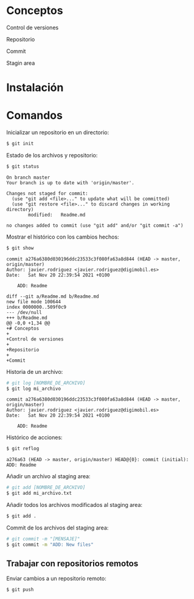 # Conceptos

Control de versiones

Repositorio

Commit

Stagin area

# Instalación

# Comandos

Inicializar un repositorio en un directorio:

```bash
$ git init
```

Estado de los archivos y repositorio:

```bash
$ git status
```

```
On branch master
Your branch is up to date with 'origin/master'.

Changes not staged for commit:
  (use "git add <file>..." to update what will be committed)
  (use "git restore <file>..." to discard changes in working directory)
        modified:   Readme.md

no changes added to commit (use "git add" and/or "git commit -a")
```

Mostrar el histórico con los cambios hechos:

```bash
$ git show
```

```
commit a276a6380d030196ddc23533c3f080fa63a8d844 (HEAD -> master, origin/master)
Author: javier.rodriguez <javier.rodriguez@digimobil.es>
Date:   Sat Nov 20 22:39:54 2021 +0100

    ADD: Readme

diff --git a/Readme.md b/Readme.md
new file mode 100644
index 0000000..509f0c9
--- /dev/null
+++ b/Readme.md
@@ -0,0 +1,34 @@
+# Conceptos
+
+Control de versiones
+
+Repositorio
+
+Commit
```

Historia de un archivo:

```bash
# git log [NOMBRE_DE_ARCHIVO]
$ git log mi_archivo
```

```
commit a276a6380d030196ddc23533c3f080fa63a8d844 (HEAD -> master, origin/master)
Author: javier.rodriguez <javier.rodriguez@digimobil.es>
Date:   Sat Nov 20 22:39:54 2021 +0100

    ADD: Readme
```

Histórico de acciones:

```bash
$ git reflog
```

```
a276a63 (HEAD -> master, origin/master) HEAD@{0}: commit (initial): ADD: Readme
```

Añadir un archivo al staging area:

```bash
# git add [NOMBRE_DE_ARCHIVO]
$ git add mi_archivo.txt
```

Añadir todos los archivos modificados al staging area:

```bash
$ git add .
```

Commit de los archivos del staging area:

```bash
# git commit -m "[MENSAJE]"
$ git commit -m "ADD: New files"
```

##  Trabajar con repositorios remotos

Enviar cambios a un repositorio remoto:

```bash:
$ git push
```


